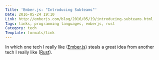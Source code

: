 ```yaml
---
Title: 'Ember.js: "Introducing Subteams"'
Date: 2016-05-24 19:10
Link: http://emberjs.com/blog/2016/05/19/introducing-subteams.html
Tags: links, programming languages, emberjs, rust
Category: tech
Template: formats/link
---
```


In which one tech I really like ([Ember.js]) steals a great idea from another tech I really like ([Rust]).

[Ember.js]: http://emberjs.com
[Rust]: https://www.rust-lang.org
